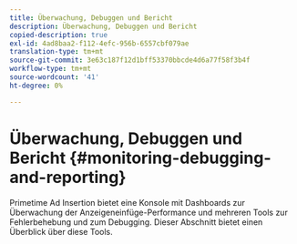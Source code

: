 ```yaml
---
title: Überwachung, Debuggen und Bericht
description: Überwachung, Debuggen und Bericht
copied-description: true
exl-id: 4ad8baa2-f112-4efc-956b-6557cbf079ae
translation-type: tm+mt
source-git-commit: 3e63c187f12d1bff53370bbcde4d6a77f58f3b4f
workflow-type: tm+mt
source-wordcount: '41'
ht-degree: 0%

---
```


# Überwachung, Debuggen und Bericht {#monitoring-debugging-and-reporting}

Primetime Ad Insertion bietet eine Konsole mit Dashboards zur Überwachung der Anzeigeneinfüge-Performance und mehreren Tools zur Fehlerbehebung und zum Debugging. Dieser Abschnitt bietet einen Überblick über diese Tools.
